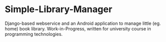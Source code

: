 Simple-Library-Manager
======================
Django-based webservice and an Android application to manage little (eg. home) book library.
Work-in-Progress, written for university course in programming technologies.
